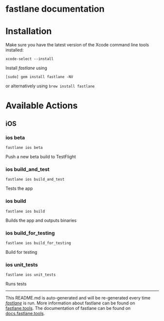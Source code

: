 fastlane documentation
================
# Installation

Make sure you have the latest version of the Xcode command line tools installed:

```
xcode-select --install
```

Install _fastlane_ using
```
[sudo] gem install fastlane -NV
```
or alternatively using `brew install fastlane`

# Available Actions
## iOS
### ios beta
```
fastlane ios beta
```
Push a new beta build to TestFlight
### ios build_and_test
```
fastlane ios build_and_test
```
Tests the app
### ios build
```
fastlane ios build
```
Builds the app and outputs binaries
### ios build_for_testing
```
fastlane ios build_for_testing
```
Build for testing
### ios unit_tests
```
fastlane ios unit_tests
```
Runs tests

----

This README.md is auto-generated and will be re-generated every time [_fastlane_](https://fastlane.tools) is run.
More information about fastlane can be found on [fastlane.tools](https://fastlane.tools).
The documentation of fastlane can be found on [docs.fastlane.tools](https://docs.fastlane.tools).

